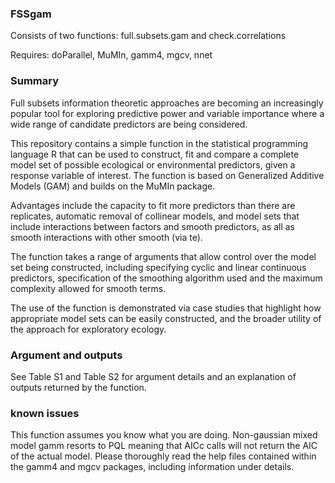 ### FSSgam
Consists of two functions: full.subsets.gam and check.correlations

Requires: doParallel, MuMIn, gamm4, mgcv, nnet

### Summary ################################################################
 
Full subsets information theoretic approaches are becoming an increasingly popular tool for exploring predictive power and variable importance where a wide range of candidate predictors are being considered.

This repository contains a simple function in the statistical programming language R that can be used to construct, fit and compare a complete model set of possible ecological or environmental predictors, given a response variable of interest. The function is based on Generalized Additive Models (GAM) and builds on the MuMIn package.

Advantages include the capacity to fit more predictors than there are replicates, automatic removal of collinear models, and model sets that include interactions between factors and smooth predictors, as all as smooth interactions with other smooth (via te). 

The function takes a range of arguments that allow control over the model set being constructed, including specifying cyclic and linear continuous predictors, specification of the smoothing algorithm used and the maximum complexity allowed for smooth terms. 

The use of the function is demonstrated via case studies that highlight how appropriate model sets can be easily constructed, and the broader utility of the approach for exploratory ecology.

### Argument and outputs
See Table S1 and Table S2 for argument details and an explanation of outputs returned by the function.

### known issues
This function assumes you know what you are doing. Non-gaussian mixed model
gamm resorts to PQL meaning that AICc calls will not return the AIC of the
actual model. Please thoroughly read the help files contained within the gamm4
and mgcv packages, including information under details.